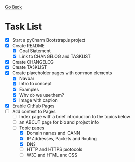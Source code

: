 [Go Back](README.md)

# Task List

- [x] Start a pyCharm Bootstrap.js project
- [x] Create README
    - [x] Goal Statement
    - [x] Link to CHANGELOG and TASKLIST
- [x] Create CHANGELOG
- [x] Create TASKLIST
- [x] Create placeholder pages with common elements
    - [x] Navbar
    - [x] Intro to concept
    - [x] Examples
    - [x] Why do we use them?
    - [x] Image with caption
- [x] Enable GitHub Pages
- [ ] Add content to Pages
    - [ ] Index page with a brief introduction to the topics below
    - [ ] an ABOUT page for bio and project info
    - [ ] Topic pages
        - [x] Domain names and ICANN
        - [x] IP Addresses, Packets and Routing
        - [x] DNS
        - [ ] HTTP and HTTPS protocols
        - [ ] W3C and HTML and CSS